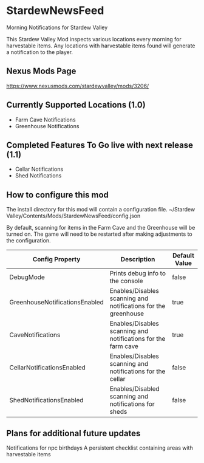 # StardewNewsFeed
Morning Notifications for Stardew Valley

This Stardew Valley Mod inspects various locations every morning for harvestable items. Any locations with harvestable items found will generate a notification to the player.

## Nexus Mods Page
https://www.nexusmods.com/stardewvalley/mods/3206/

## Currently Supported Locations (1.0)
* Farm Cave Notifications
* Greenhouse Notifications

## Completed Features To Go live with next release (1.1)
* Cellar Notifications
* Shed Notifications

## How to configure this mod
The install directory for this mod will contain a configuration file. ~/Stardew Valley/Contents/Mods/StardewNewsFeed/config.json

By default, scanning for items in the Farm Cave and the Greenhouse will be turned on. The game will need to be restarted after making adjustments to the configuration.

|Config Property|Description|Default Value|
|-|-|-|
|DebugMode|Prints debug info to the console|false|
|GreenhouseNotificationsEnabled|Enables/Disables scanning and notifications for the greenhouse|true|
|CaveNotifications|Enables/Disables scanning and notifications for the farm cave|true|
|CellarNotificationsEnabled|Enables/Disables scanning and notifications for the cellar|false|
|ShedNotificationsEnabled|Enables/Disabled scanning and notifications for sheds|false|

## Plans for additional future updates
Notifications for npc birthdays
A persistent checklist containing areas with harvestable items
